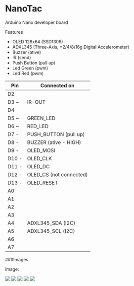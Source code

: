 # NanoTac
Arduino Nano developer board

Features
  - OLED 128x64 (SSD1306)
  - ADXL345 (Three-Axis, ±2/4/8/16g Digital Accelerometer)
  - Buzzer (ative)
  - IR (send)
  - Push Button (pull up)
  - Led Green (pwm)
  - Led Red (pwm)
  
| Pin | Connected on                    |
| ------------- | ------------------------------ |
| D2    |      |
| D3 ~  | IR-OUT       |
| D4    |              |
| D5 ~  | GREEN_LED    |
| D6 ~  | RED_LED      |
| D7 -  | PUSH_BUTTON (pull up)   |
| D8 -  | BUZZER (ative - HIGH)   |
| D9 -  | OLED_MOSI   |
| D10 - | OLED_CLK    |
| D11 - | OLED_DC     |
| D12 - | OLED_CS (not connected)   |
| D13 - | OLED_RESET    |
| A0    |     |
| A1    |     |
| A2    |     |
| A3    |     |
| A4    | ADXL345_SDA (I2C)     |
| A5    | ADXL345_SCL (I2C)     |
| A6    |     |
| A7    |     |


###Images

Image:

![](https://github.com/diego123cruz/NanoTac/blob/master/imagens/1.jpg)
![](https://github.com/diego123cruz/NanoTac/blob/master/imagens/2.jpg)
![](https://github.com/diego123cruz/NanoTac/blob/master/imagens/3.jpg)
![](https://github.com/diego123cruz/NanoTac/blob/master/imagens/4.jpg)
![](https://github.com/diego123cruz/NanoTac/blob/master/imagens/5.jpg)
